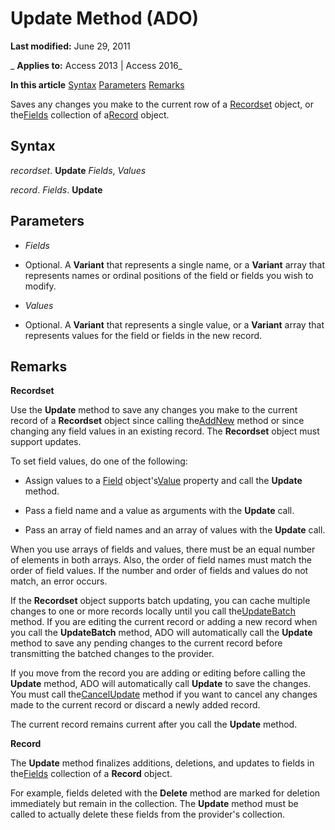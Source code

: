 
# Update Method (ADO)

 **Last modified:** June 29, 2011

 _ **Applies to:** Access 2013 | Access 2016_

 **In this article**
[Syntax](#sectionSection1)
[Parameters](#sectionSection2)
[Remarks](#sectionSection3)



Saves any changes you make to the current row of a [Recordset](0f963bf8-f066-dc8a-b754-f427de712df1.md) object, or the[Fields](029aa738-8726-54a6-1813-b152813948bc.md) collection of a[Record](817aaf13-78d4-1134-aa94-997e92077c22.md) object.

## Syntax
<a name="sectionSection1"> </a>

 _recordset_. **Update** _Fields_, _Values_

 _record_. _Fields_. **Update**


## Parameters
<a name="sectionSection2"> </a>


-  _Fields_
    
- Optional. A  **Variant** that represents a single name, or a **Variant** array that represents names or ordinal positions of the field or fields you wish to modify.
    
-  _Values_
    
- Optional. A  **Variant** that represents a single value, or a **Variant** array that represents values for the field or fields in the new record.
    

## Remarks
<a name="sectionSection3"> </a>

 **Recordset**

Use the  **Update** method to save any changes you make to the current record of a **Recordset** object since calling the[AddNew](bae09be0-5707-4f38-9c74-0acd0f29dbac.md) method or since changing any field values in an existing record. The **Recordset** object must support updates.

To set field values, do one of the following:


- Assign values to a [Field](1dbd535e-48ad-a5c8-a1b2-6776c1e3e19d.md) object's[Value](ff21d122-98e3-2b48-d92f-e696b8079fc5.md) property and call the **Update** method.
    
- Pass a field name and a value as arguments with the  **Update** call.
    
- Pass an array of field names and an array of values with the  **Update** call.
    
When you use arrays of fields and values, there must be an equal number of elements in both arrays. Also, the order of field names must match the order of field values. If the number and order of fields and values do not match, an error occurs.

If the  **Recordset** object supports batch updating, you can cache multiple changes to one or more records locally until you call the[UpdateBatch](69e72a65-b637-36fd-d09f-7f81050f71ad.md) method. If you are editing the current record or adding a new record when you call the **UpdateBatch** method, ADO will automatically call the **Update** method to save any pending changes to the current record before transmitting the batched changes to the provider.

If you move from the record you are adding or editing before calling the  **Update** method, ADO will automatically call **Update** to save the changes. You must call the[CancelUpdate](2bd4d168-ba52-7786-5046-44febeda88e1.md) method if you want to cancel any changes made to the current record or discard a newly added record.

The current record remains current after you call the  **Update** method.

 **Record**

The  **Update** method finalizes additions, deletions, and updates to fields in the[Fields](029aa738-8726-54a6-1813-b152813948bc.md) collection of a **Record** object.

For example, fields deleted with the  **Delete** method are marked for deletion immediately but remain in the collection. The **Update** method must be called to actually delete these fields from the provider's collection.

